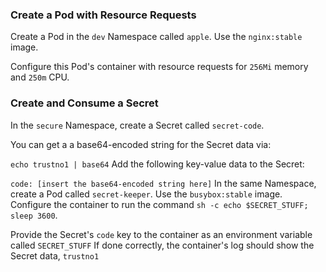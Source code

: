 ### Create a Pod with Resource Requests

Create a Pod in the `dev` Namespace called `apple`. Use the `nginx:stable` image.

Configure this Pod's container with resource requests for `256Mi` memory and `250m` CPU.


### Create and Consume a Secret

In the `secure` Namespace, create a Secret called `secret-code`.

You can get a a base64-encoded string for the Secret data via:

`echo trustno1 | base64`
Add the following key-value data to the Secret:

`code: [insert the base64-encoded string here]`
In the same Namespace, create a Pod called `secret-keeper`. Use the `busybox:stable` image. Configure the container to run the command `sh -c echo $SECRET_STUFF; sleep 3600`.

Provide the Secret's `code` key to the container as an environment variable called `SECRET_STUFF` If done correctly, the container's log should show the Secret data, `trustno1`
